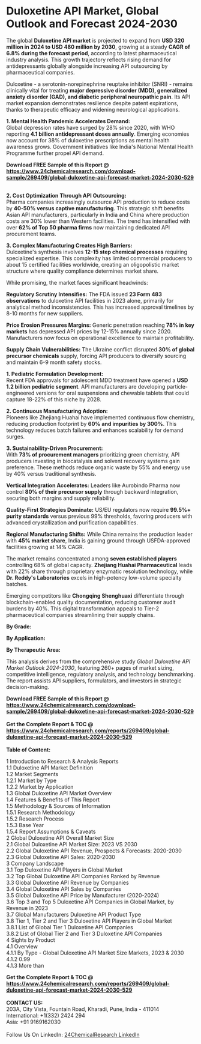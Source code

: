 <h1>Duloxetine API Market, Global Outlook and Forecast 2024-2030</h1><p>The global <strong>Duloxetine API market</strong> is projected to expand from <strong>USD 320 million in 2024 to USD 480 million by 2030</strong>, growing at a steady <strong>CAGR of 6.8% during the forecast period</strong>, according to latest pharmaceutical industry analysis. This growth trajectory reflects rising demand for antidepressants globally alongside increasing API outsourcing by pharmaceutical companies.</p><p>Duloxetine - a serotonin-norepinephrine reuptake inhibitor (SNRI) - remains clinically vital for treating <strong>major depressive disorder (MDD), generalized anxiety disorder (GAD), and diabetic peripheral neuropathic pain</strong>. Its API market expansion demonstrates resilience despite patent expirations, thanks to therapeutic efficacy and widening neurological applications.</p><p><strong>1. Mental Health Pandemic Accelerates Demand:</strong><br>
Global depression rates have surged by 28% since 2020, with WHO reporting <strong>4.1 billion antidepressant doses annually</strong>. Emerging economies now account for 38% of duloxetine prescriptions as mental health awareness grows. Government initiatives like India's National Mental Health Programme further propel API demand.</p><div><b>Download FREE Sample of this Report @ 
            <a href="https://www.24chemicalresearch.com/download-sample/269409/global-duloxetine-api-forecast-market-2024-2030-529">
            https://www.24chemicalresearch.com/download-sample/269409/global-duloxetine-api-forecast-market-2024-2030-529</a></b></div><br><p><strong>2. Cost Optimization Through API Outsourcing:</strong><br>
Pharma companies increasingly outsource API production to reduce costs by <strong>40-50% versus captive manufacturing</strong>. This strategic shift benefits Asian API manufacturers, particularly in India and China where production costs are 30% lower than Western facilities. The trend has intensified with over <strong>62% of Top 50 pharma firms</strong> now maintaining dedicated API procurement teams.</p><p><strong>3. Complex Manufacturing Creates High Barriers:</strong><br>
Duloxetine's synthesis involves <strong>12-15 step chemical processes</strong> requiring specialized expertise. This complexity has limited commercial producers to about 15 certified facilities worldwide, creating an oligopolistic market structure where quality compliance determines market share.</p><p>While promising, the market faces significant headwinds:</p><p><strong>Regulatory Scrutiny Intensifies:</strong> The FDA issued <strong>23 Form 483 observations</strong> to duloxetine API facilities in 2023 alone, primarily for analytical method inconsistencies. This has increased approval timelines by 8-10 months for new suppliers.</p><p><strong>Price Erosion Pressures Margins:</strong> Generic penetration reaching <strong>78% in key markets</strong> has depressed API prices by 12-15% annually since 2020. Manufacturers now focus on operational excellence to maintain profitability.</p><p><strong>Supply Chain Vulnerabilities:</strong> The Ukraine conflict disrupted <strong>30% of global precursor chemicals</strong> supply, forcing API producers to diversify sourcing and maintain 6-9 month safety stocks.</p><p><strong>1. Pediatric Formulation Development:</strong><br>
Recent FDA approvals for adolescent MDD treatment have opened a <strong>USD 1.2 billion pediatric segment</strong>. API manufacturers are developing particle-engineered versions for oral suspensions and chewable tablets that could capture 18-22% of this niche by 2028.</p><p><strong>2. Continuous Manufacturing Adoption:</strong><br>
Pioneers like Zhejiang Huahai have implemented continuous flow chemistry, reducing production footprint by <strong>60% and impurities by 300%</strong>. This technology reduces batch failures and enhances scalability for demand surges.</p><p><strong>3. Sustainability-Driven Procurement:</strong><br>
With <strong>73% of procurement managers</strong> prioritizing green chemistry, API producers investing in biocatalysis and solvent recovery systems gain preference. These methods reduce organic waste by 55% and energy use by 40% versus traditional synthesis.</p><p><strong>Vertical Integration Accelerates:</strong> Leaders like Aurobindo Pharma now control <strong>80% of their precursor supply</strong> through backward integration, securing both margins and supply reliability.</p><p><strong>Quality-First Strategies Dominate:</strong> US/EU regulators now require <strong>99.5%+ purity standards</strong> versus previous 99% thresholds, favoring producers with advanced crystallization and purification capabilities.</p><p><strong>Regional Manufacturing Shifts:</strong> While China remains the production leader with <strong>45% market share</strong>, India is gaining ground through USFDA-approved facilities growing at 14% CAGR.</p><p>The market remains concentrated among <strong>seven established players</strong> controlling 68% of global capacity. <strong>Zhejiang Huahai Pharmaceutical</strong> leads with 22% share through proprietary enzymatic resolution technology, while <strong>Dr. Reddy's Laboratories</strong> excels in high-potency low-volume specialty batches.</p><p>Emerging competitors like <strong>Chongqing Shenghuaxi</strong> differentiate through blockchain-enabled quality documentation, reducing customer audit burdens by 40%. This digital transformation appeals to Tier-2 pharmaceutical companies streamlining their supply chains.</p><p><strong>By Grade:</strong></p><p><strong>By Application:</strong></p><p><strong>By Therapeutic Area:</strong></p><p>This analysis derives from the comprehensive study <em>Global Duloxetine API Market Outlook 2024-2030</em>, featuring 260+ pages of market sizing, competitive intelligence, regulatory analysis, and technology benchmarking. The report assists API suppliers, formulators, and investors in strategic decision-making.</p><div><b>Download FREE Sample of this Report @ 
            <a href="https://www.24chemicalresearch.com/download-sample/269409/global-duloxetine-api-forecast-market-2024-2030-529">
            https://www.24chemicalresearch.com/download-sample/269409/global-duloxetine-api-forecast-market-2024-2030-529</a></b></div><br><div><b>Get the Complete Report & TOC @ 
            <a href="https://www.24chemicalresearch.com/reports/269409/global-duloxetine-api-forecast-market-2024-2030-529">
            https://www.24chemicalresearch.com/reports/269409/global-duloxetine-api-forecast-market-2024-2030-529</a></b></div><br>
            <b>Table of Content:</b><p>1 Introduction to Research & Analysis Reports<br />
    1.1 Duloxetine API Market Definition<br />
    1.2 Market Segments<br />
        1.2.1 Market by Type<br />
        1.2.2 Market by Application<br />
    1.3 Global Duloxetine API Market Overview<br />
    1.4 Features & Benefits of This Report<br />
    1.5 Methodology & Sources of Information<br />
        1.5.1 Research Methodology<br />
        1.5.2 Research Process<br />
        1.5.3 Base Year<br />
        1.5.4 Report Assumptions & Caveats<br />
2 Global Duloxetine API Overall Market Size<br />
    2.1 Global Duloxetine API Market Size: 2023 VS 2030<br />
    2.2 Global Duloxetine API Revenue, Prospects & Forecasts: 2020-2030<br />
    2.3 Global Duloxetine API Sales: 2020-2030<br />
3 Company Landscape<br />
    3.1 Top Duloxetine API Players in Global Market<br />
    3.2 Top Global Duloxetine API Companies Ranked by Revenue<br />
    3.3 Global Duloxetine API Revenue by Companies<br />
    3.4 Global Duloxetine API Sales by Companies<br />
    3.5 Global Duloxetine API Price by Manufacturer (2020-2024)<br />
    3.6 Top 3 and Top 5 Duloxetine API Companies in Global Market, by Revenue in 2023<br />
    3.7 Global Manufacturers Duloxetine API Product Type<br />
    3.8 Tier 1, Tier 2 and Tier 3 Duloxetine API Players in Global Market<br />
        3.8.1 List of Global Tier 1 Duloxetine API Companies<br />
        3.8.2 List of Global Tier 2 and Tier 3 Duloxetine API Companies<br />
4 Sights by Product<br />
    4.1 Overview<br />
        4.1.1 By Type - Global Duloxetine API Market Size Markets, 2023 & 2030<br />
        4.1.2 0.99<br />
        4.1.3 More than </p><div><b>Get the Complete Report & TOC @ 
            <a href="https://www.24chemicalresearch.com/reports/269409/global-duloxetine-api-forecast-market-2024-2030-529">
            https://www.24chemicalresearch.com/reports/269409/global-duloxetine-api-forecast-market-2024-2030-529</a></b></div><br><b>CONTACT US:</b><br>
            203A, City Vista, Fountain Road, Kharadi, Pune, India - 411014<br>
            International: +1(332) 2424 294<br>
            Asia: +91 9169162030 <br><br>
            Follow Us On LinkedIn: <a href="https://www.linkedin.com/company/24chemicalresearch/">24ChemicalResearch LinkedIn</a>